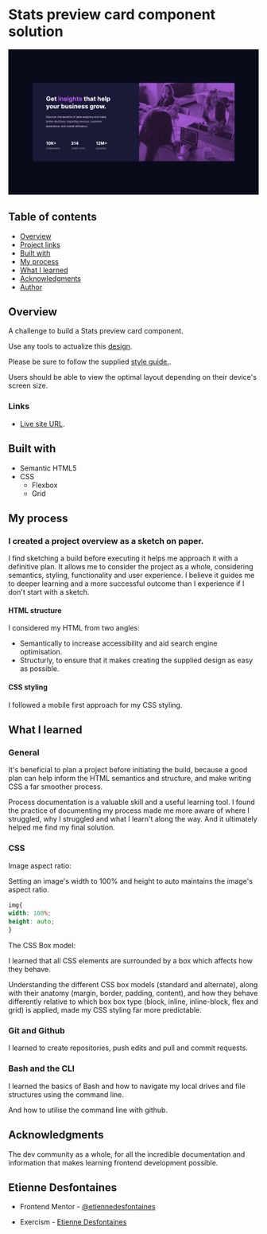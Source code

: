 # Stats preview card component solution

![](./screenshots/stats-preview-component-desktop-screenshot.png)

## Table of contents

- [Overview](#overview)
- [Project links](#links)
- [Built with](#built-with)
- [My process](#my-process)
- [What I learned](#what-i-learned)
- [Acknowledgments](#acknowledgments)
- [Author](#etienne-desfontaines)

## Overview

A challenge to build a Stats preview card component.

Use any tools to actualize this [design](./design).

Please be sure to follow the supplied [style guide.](./style-guide.md).

Users should be able to view the optimal layout depending on their device's screen size.

### Links

- [Live site URL](https://stats-preview-card-component-solution-etiennedesfontaines.netlify.app/).

## Built with

- Semantic HTML5
- CSS
  - Flexbox
  - Grid

## My process

### I created a project overview as a sketch on paper.

I find sketching a build before executing it helps me approach it with a definitive plan.
It allows me to consider the project as a whole, considering semantics, styling, functionality and user experience.
I believe it guides me to deeper learning and a more successful outcome than I experience if I don't start with a sketch.

#### HTML structure

I considered my HTML from two angles:

- Semantically to increase accessibility and aid search engine optimisation.
- Structurly, to ensure that it makes creating the supplied design as easy as possible.

#### CSS styling

I followed a mobile first approach for my CSS styling.

## What I learned

### General

It's beneficial to plan a project before initiating the build, because a good plan can help inform the HTML semantics and structure, and make writing CSS a far smoother process.

Process documentation is a valuable skill and a useful learning tool.
I found the practice of documenting my process made me more aware of where I struggled, why I struggled and what I learn't along the way. And it ultimately helped me find my final solution.

### CSS

Image aspect ratio:

Setting an image's width to 100% and height to auto maintains the image's aspect ratio.

```CSS
img{
width: 100%;
height: auto;
}
```

The CSS Box model:

I learned that all CSS elements are surrounded by a box which affects how they behave.

Understanding the different CSS box models (standard and alternate), along with their anatomy (margin, border, padding, content), and how they behave differently relative to which box box type (block, inline, inline-block, flex and grid) is applied, made my CSS styling far more predictable.

### Git and Github

I learned to create repositories, push edits and pull and commit requests.

### Bash and the CLI

I learned the basics of Bash and how to navigate my local drives and file structures using the command line.

And how to utilise the command line with github.

## Acknowledgments

The dev community as a whole, for all the incredible documentation and information that makes learning frontend development possible.

## Etienne Desfontaines

- Frontend Mentor - [@etiennedesfontaines](https://www.frontendmentor.io/profile/etiennedesfontaines)

- Exercism - [Etienne Desfontaines](https://exercism.io/profiles/etiennedesfontaines)
